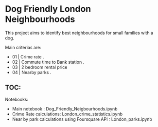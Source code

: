 # Dog Friendly London Neighbourhoods

This project aims to identify best neighbourhoods for small families with a dog.   

Main criterias are:  
- 01    |    Crime rate . 
- 02    |    Commute time to Bank station . 
- 03    |    2 bedroom rental price   
- 04    |    Nearby parks . 

## TOC:

Notebooks:
- Main notebook : Dog_Friendly_Neigbourhoods.ipynb  
- Crime Rate calculations: London_crime_statistics.ipynb   
- Near by park calculations using Foursquare API : London_parks.ipynb  
